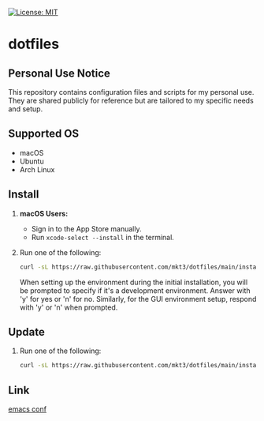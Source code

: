 [![License: MIT](https://img.shields.io/badge/License-MIT-yellow.svg)](https://opensource.org/licenses/MIT)

# dotfiles

## Personal Use Notice
This repository contains configuration files and scripts for my personal use. They are shared publicly for reference but are tailored to my specific needs and setup.

## Supported OS
- macOS
- Ubuntu
- Arch Linux

## Install
1. **macOS Users:**
   - Sign in to the App Store manually.
   - Run `xcode-select --install` in the terminal.
2. Run one of the following:

   ```bash
   curl -sL https://raw.githubusercontent.com/mkt3/dotfiles/main/install.sh | sh
   ```

   When setting up the environment during the initial installation, you will be prompted to specify if it's a development environment. Answer with 'y' for yes or 'n' for no. Similarly, for the GUI environment setup, respond with 'y' or 'n' when prompted.


## Update
1. Run one of the following:
   ```bash
   curl -sL https://raw.githubusercontent.com/mkt3/dotfiles/main/install.sh | sh
   ```

## Link
[emacs conf](./files/emacs)
